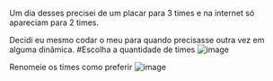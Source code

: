Um dia desses precisei de um placar para 3 times e na internet só apareciam para 2 times. 

Decidi eu mesmo codar o meu para quando precisasse outra vez em alguma dinâmica. 
#Escolha a quantidade de times
![image](https://user-images.githubusercontent.com/101356765/210270907-c8077092-2be2-400f-ae8e-3d23c952279a.png)

Renomeie os times como preferir
![image](https://user-images.githubusercontent.com/101356765/210270903-1f86ec2e-4b47-4dc1-af6a-76151068c324.png)

